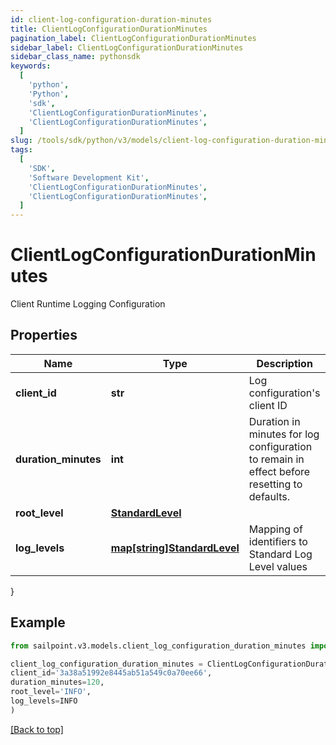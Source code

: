 ```yaml
---
id: client-log-configuration-duration-minutes
title: ClientLogConfigurationDurationMinutes
pagination_label: ClientLogConfigurationDurationMinutes
sidebar_label: ClientLogConfigurationDurationMinutes
sidebar_class_name: pythonsdk
keywords:
  [
    'python',
    'Python',
    'sdk',
    'ClientLogConfigurationDurationMinutes',
    'ClientLogConfigurationDurationMinutes',
  ]
slug: /tools/sdk/python/v3/models/client-log-configuration-duration-minutes
tags:
  [
    'SDK',
    'Software Development Kit',
    'ClientLogConfigurationDurationMinutes',
    'ClientLogConfigurationDurationMinutes',
  ]
---
```


# ClientLogConfigurationDurationMinutes

Client Runtime Logging Configuration

## Properties

| Name | Type | Description | Notes |
| --- | --- | --- | --- |
| **client_id** | **str** | Log configuration's client ID | [optional] |
| **duration_minutes** | **int** | Duration in minutes for log configuration to remain in effect before resetting to defaults. | [optional] [default to 240] |
| **root_level** | [**StandardLevel**](standard-level) |  | [required] |
| **log_levels** | [**map[string]StandardLevel**](standard-level) | Mapping of identifiers to Standard Log Level values | [optional] |

}

## Example

```python
from sailpoint.v3.models.client_log_configuration_duration_minutes import ClientLogConfigurationDurationMinutes

client_log_configuration_duration_minutes = ClientLogConfigurationDurationMinutes(
client_id='3a38a51992e8445ab51a549c0a70ee66',
duration_minutes=120,
root_level='INFO',
log_levels=INFO
)

```

[[Back to top]](#)
